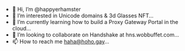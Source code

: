 - 👋 Hi, I’m @happyerhamster
- 👀 I’m interested in Unicode domains & 3d Glasses NFT...
- 🌱 I’m currently learning how to build a Proxy Gateway Portal in the cloud...
- 💞️ I’m looking to collaborate on Handshake at hns.wobbuffet.com...
- 📫 How to reach me haha@hoho.gay...

<!---
happyerhamster/happyerhamster is a ✨ special ✨ repository because its `README.md` (this file) appears on your GitHub profile.
You can click the Preview link to take a look at your changes.
--->
